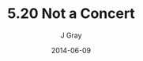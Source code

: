 ---
title: '5.20 Not a Concert'
alt: 'Mysteries of the Arcana'
date: '2014-06-09'
author: 'J Gray'
artist: 'Keira'
chapter: '5 Inn Trouble'
filler: false
---